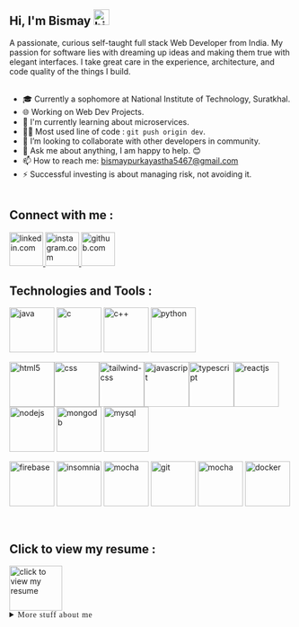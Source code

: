 ## **Hi, I'm Bismay** <img src = "https://user-images.githubusercontent.com/1303154/88677602-1635ba80-d120-11ea-84d8-d263ba5fc3c0.gif" width="28px" height="28px" alt="hi">

A passionate, curious self-taught full stack Web Developer from India. My passion for software lies with dreaming up ideas and making them true with elegant interfaces. I take great care in the experience, architecture, and code quality of the things I build.
<br /><br />

- 🎓 Currently a sophomore at National Institute of Technology, Suratkhal.
- 🌐 Working on Web Dev Projects.
- 🌱 I'm currently learning about microservices.
- 🧑‍💻 Most used line of code : `git push origin dev`.
- 💞 I’m looking to collaborate with other developers in community.
- 💬 Ask me about anything, I am happy to help. 😊
- 📫 How to reach me: bismaypurkayastha5467@gmail.com
- ⚡ Successful investing is about managing risk, not avoiding it.
<br /><br />

## **Connect with me :** 

<a href = "https://www.linkedin.com/in/bismay-purkayastha-4a63a6179/" target = "_blank">
    <img width="60" src="https://img.icons8.com/3d-fluency/94/linkedin.png" alt="linkedin.com"/>
</a> <a href = "https://www.instagram.com/bismaypurkayastha/" target = "_blank">
    <img width="60" src="https://img.icons8.com/3d-fluency/94/instagram-new.png" alt="instagram.com"/>
</a> <a href = "https://github.com/Bismay5467" target = "_blank">
    <img width="60" src="https://img.icons8.com/3d-fluency/1500/github.png" alt="github.com"/>
</a>

<br />

## **Technologies and Tools :** 

<img src = "https://img.icons8.com/external-flaticons-flat-flat-icons/256/external-java-computer-programming-flaticons-flat-flat-icons.png" alt = "java" width="80px"> <img src = "https://img.icons8.com/color/256/c-programming.png" alt = "c" width="80px"> <img src = "https://img.icons8.com/color/256/c-plus-plus-logo.png" alt = "c++" width="80px"> <img src = "https://img.icons8.com/color/256/python.png" alt = "python" width="80px">

<img src = "https://img.icons8.com/color/256/html-5.png" alt = "html5" width="80px"><img src = "https://img.icons8.com/fluency/256/css3.png" alt = "css" width="80px"><img src = "https://img.icons8.com/fluency/256/tailwind_css.png" alt = "tailwind-css" width="80px"><img src = "https://img.icons8.com/color/256/javascript.png" alt = "javascript" width="80px"><img src = "https://img.icons8.com/color/256/typescript.png" alt = "typescript" width="80px"><img src = "https://img.icons8.com/office/256/react.png" alt = "reactjs" width="80px"> <img src = "https://img.icons8.com/color/256/nodejs.png" alt = "nodejs" width="80px"> <img src = "https://img.icons8.com/color/256/mongodb.png" alt = "mongodb" width="80px"> <img src = "https://img.icons8.com/color/256/mysql-logo.png" alt = "mysql" width="80px">

<img src = "https://img.icons8.com/color/256/firebase.png" alt = "firebase" width="80px"> <img src = "https://seeklogo.com/images/I/insomnia-logo-A35E09EB19-seeklogo.com.png" alt = "insomnia" width="80px"> <img src = "https://brandslogos.com/wp-content/uploads/images/mocha-logo-1.png" alt = "mocha" width="80px"> <img src = "https://img.icons8.com/color/256/git.png" alt = "git" width="80px"> <img src = "https://cdn-icons-png.flaticon.com/512/906/906324.png" alt = "mocha" width="80px"> <img src = "https://img.icons8.com/color/256/docker.png" alt = "docker" width="80px">

<br />

## **Click to view my resume :**

<a href = "https://drive.google.com/file/d/1SO3Ye4UPy59PQ-b0utgusBAhghJ9EPez/view?usp=sharing" target = "_blank">
    <img width="94" height="80" src="https://img.icons8.com/nolan/64/parse-from-clipboard.png" alt="click to view my resume"/>
</a>

<br />

<details>
    <summary style = "font-family: Verdana; letter-spacing : 1px">More stuff about me</summary>
<br />

## **Profile Visits :**
<br />

![Visitors](https://api.visitorbadge.io/api/visitors?path=https%3A%2F%2Fgithub.com%2FBismay5467&label=VISITORS&labelColor=%23f47201&countColor=%23263759)

<br />

## **Github Stats :**

<br />

[![Bismay's GitHub stats-Dark](https://github-readme-stats.vercel.app/api?username=Bismay5467&show_icons=true&theme=merko#gh-dark-mode-only)](https://github.com/Bismay5467)

<br />

## **Coding Stats :**

<br />

[![Top Langs stats-Dark](https://github-readme-stats.vercel.app/api/top-langs/?username=bismay5467&langs_count=8&layout=compact&theme=merko#gh-dark-mode-only)](https://github.com/Bismay5467)

</details>




